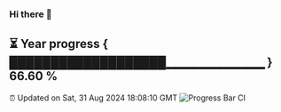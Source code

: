 ### Hi there 👋
⏳ Year progress { ███████████████████▁▁▁▁▁▁▁▁▁▁▁ } 66.60 %
---
⏰ Updated on Sat, 31 Aug 2024 18:08:10 GMT
![Progress Bar CI](https://github.com/Moyi321/Moyi321/workflows/Progress%20Bar%20CI/badge.svg)
